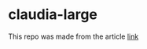 # claudia-large

This repo was made from the article [link](https://dev.to/successgilli/deploy-large-lambda-functions-with-claudiajs-investigator-approach--4k7a-temp-slug-5910598?preview=a902535f4c3b93905423297d0b727e23f52d94753e077cf03794957cd3ed0200c75b169f009479470b47f6678952c1cd8248bb172350bedd06133287)
